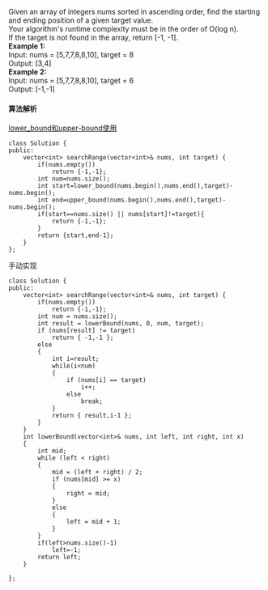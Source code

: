 Given an array of integers nums sorted in ascending order, find the starting and ending position of a given target value.<br>
Your algorithm's runtime complexity must be in the order of O(log n).<br>
If the target is not found in the array, return [-1, -1].<br>
**Example 1:**<br>
Input: nums = [5,7,7,8,8,10], target = 8<br>
Output: [3,4]<br>
**Example 2:**<br>
Input: nums = [5,7,7,8,8,10], target = 6<br>
Output: [-1,-1]<br>

#### 算法解析
<a href="https://www.cnblogs.com/Tang-tangt/p/9291018.html">lower_bound和upper-bound使用</a>
```
class Solution {
public:
    vector<int> searchRange(vector<int>& nums, int target) {
        if(nums.empty())
            return {-1,-1};
        int num=nums.size();
        int start=lower_bound(nums.begin(),nums.end(),target)-nums.begin();
        int end=upper_bound(nums.begin(),nums.end(),target)-nums.begin();
        if(start==nums.size() || nums[start]!=target){
            return {-1,-1};
        }
        return {start,end-1};
    }
};
```
手动实现
```
class Solution {
public:
	vector<int> searchRange(vector<int>& nums, int target) {
        if(nums.empty())
            return {-1,-1};
        int num = nums.size();
		int result = lowerBound(nums, 0, num, target);
		if (nums[result] != target)
			return { -1,-1 };
		else
		{
			int i=result;
			while(i<num)
			{
				if (nums[i] == target)
					i++;
				else
					break;
			}
			return { result,i-1 };
		}
	}
	int lowerBound(vector<int>& nums, int left, int right, int x)
	{
		int mid;
		while (left < right)
		{
			mid = (left + right) / 2;
			if (nums[mid] >= x)
			{
				right = mid;
			}
			else
			{
				left = mid + 1;
			}
		}
        if(left>nums.size()-1)
			left=-1;
		return left;
	}

};
```

